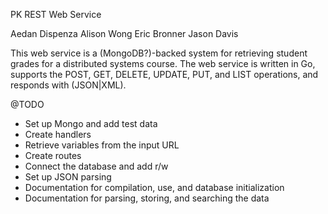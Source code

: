 PK REST Web Service

Aedan Dispenza 
Alison Wong 
Eric Bronner 
Jason Davis 

This web service is a (MongoDB?)-backed system for retrieving student grades for a distributed systems course. The web service is written in Go, supports the POST, GET, DELETE, UPDATE, PUT, and LIST operations, and responds with (JSON|XML).

@TODO
*	Set up Mongo and add test data
*	Create handlers
*	Retrieve variables from the input URL
*	Create routes
*	Connect the database and add r/w
*	Set up JSON parsing
*	Documentation for compilation, use, and database initialization
*	Documentation for parsing, storing, and searching the data
